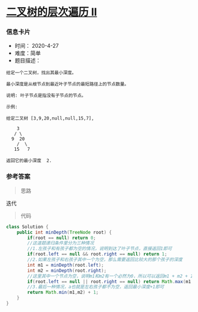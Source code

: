 # [二叉树的层次遍历 II](https://leetcode-cn.com/problems/binary-tree-level-order-traversal-ii/)

### 信息卡片

- 时间： 2020-4-27
- 难度：简单
- 题目描述：

```
给定一个二叉树，找出其最小深度。

最小深度是从根节点到最近叶子节点的最短路径上的节点数量。

说明: 叶子节点是指没有子节点的节点。

示例:

给定二叉树 [3,9,20,null,null,15,7],

    3
   / \
  9  20
    /  \
   15   7

返回它的最小深度  2.
```



### 参考答案

> 思路

迭代



> 代码

```java
class Solution {
    public int minDepth(TreeNode root) {
        if(root == null) return 0;
        //这道题递归条件里分为三种情况
        //1.左孩子和有孩子都为空的情况，说明到达了叶子节点，直接返回1即可
        if(root.left == null && root.right == null) return 1;
        //2.如果左孩子和右孩子其中一个为空，那么需要返回比较大的那个孩子的深度        
        int m1 = minDepth(root.left);
        int m2 = minDepth(root.right);
        //这里其中一个节点为空，说明m1和m2有一个必然为0，所以可以返回m1 + m2 + 1;
        if(root.left == null || root.right == null) return Math.max(m1,m2) + 1;
        //3.最后一种情况，a也就是左右孩子都不为空，返回最小深度+1即可
        return Math.min(m1,m2) + 1; 
    }
}
```



